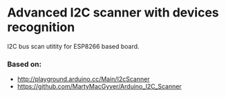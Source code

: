 # Advanced I2C scanner with devices recognition

I2C bus scan utitity for ESP8266 based board.

### Based on:

- http://playground.arduino.cc/Main/I2cScanner
- https://github.com/MartyMacGyver/Arduino_I2C_Scanner

